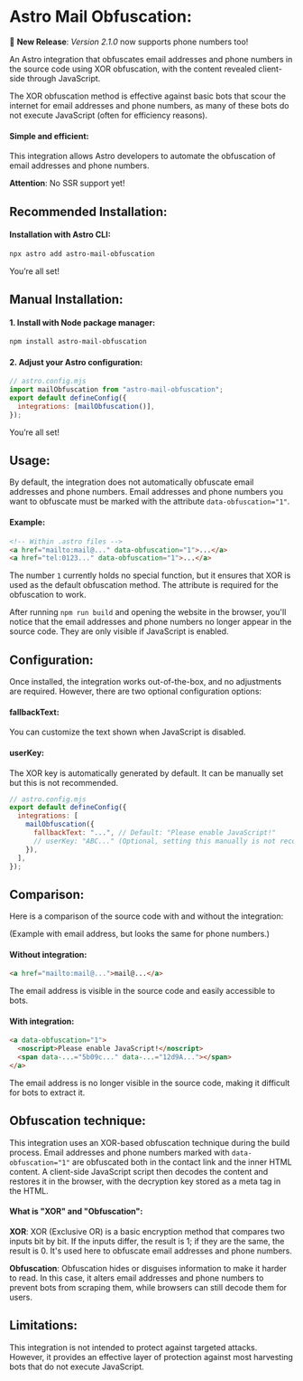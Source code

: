# Astro Mail Obfuscation:

🚀 **New Release**: _Version 2.1.0_ now supports phone numbers too!

An Astro integration that obfuscates email addresses and phone numbers in the source code using XOR obfuscation, with the content revealed client-side through JavaScript.

The XOR obfuscation method is effective against basic bots that scour the internet for email addresses and phone numbers, as many of these bots do not execute JavaScript (often for efficiency reasons).

#### Simple and efficient:

This integration allows Astro developers to automate the obfuscation of email addresses and phone numbers.

**Attention**: No SSR support yet!

## Recommended Installation:

#### Installation with Astro CLI:

```bash
npx astro add astro-mail-obfuscation
```

You’re all set!

## Manual Installation:

#### 1. Install with Node package manager:

```bash
npm install astro-mail-obfuscation
```

#### 2. Adjust your Astro configuration:

```javascript
// astro.config.mjs
import mailObfuscation from "astro-mail-obfuscation";
export default defineConfig({
  integrations: [mailObfuscation()],
});
```

You’re all set!

## Usage:

By default, the integration does not automatically obfuscate email addresses and phone numbers. Email addresses and phone numbers you want to obfuscate must be marked with the attribute `data-obfuscation="1"`.

#### Example:

```html
<!-- Within .astro files -->
<a href="mailto:mail@..." data-obfuscation="1">...</a>
<a href="tel:0123..." data-obfuscation="1">...</a>
```

The number `1` currently holds no special function, but it ensures that XOR is used as the default obfuscation method. The attribute is required for the obfuscation to work.

After running `npm run build` and opening the website in the browser, you'll notice that the email addresses and phone numbers no longer appear in the source code. They are only visible if JavaScript is enabled.

## Configuration:

Once installed, the integration works out-of-the-box, and no adjustments are required. However, there are two optional configuration options:

#### fallbackText:

You can customize the text shown when JavaScript is disabled.

#### userKey:

The XOR key is automatically generated by default. It can be manually set but this is not recommended.

```javascript
// astro.config.mjs
export default defineConfig({
  integrations: [
    mailObfuscation({
      fallbackText: "...", // Default: "Please enable JavaScript!"
      // userKey: "ABC..." (Optional, setting this manually is not recommended.)
    }),
  ],
});
```

## Comparison:

Here is a comparison of the source code with and without the integration:

(Example with email address, but looks the same for phone numbers.)

#### Without integration:

```html
<a href="mailto:mail@...">mail@...</a>
```

The email address is visible in the source code and easily accessible to bots.

#### With integration:

```html
<a data-obfuscation="1">
  <noscript>Please enable JavaScript!</noscript>
  <span data-...="5b09c..." data-...="12d9A..."></span>
</a>
```

The email address is no longer visible in the source code, making it difficult for bots to extract it.

## Obfuscation technique:

This integration uses an XOR-based obfuscation technique during the build process. Email addresses and phone numbers marked with `data-obfuscation="1"` are obfuscated both in the contact link and the inner HTML content. A client-side JavaScript script then decodes the content and restores it in the browser, with the decryption key stored as a meta tag in the HTML.

#### What is "XOR" and "Obfuscation":

**XOR**: XOR (Exclusive OR) is a basic encryption method that compares two inputs bit by bit. If the inputs differ, the result is 1; if they are the same, the result is 0. It's used here to obfuscate email addresses and phone numbers.

**Obfuscation**: Obfuscation hides or disguises information to make it harder to read. In this case, it alters email addresses and phone numbers to prevent bots from scraping them, while browsers can still decode them for users.

## Limitations:

This integration is not intended to protect against targeted attacks. However, it provides an effective layer of protection against most harvesting bots that do not execute JavaScript.
